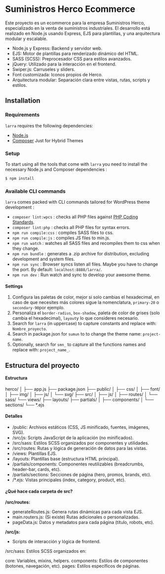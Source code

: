 

Suministros Herco Ecommerce
===

Este proyecto es un ecommerce para la empresa Suministros Herco, especializado en la venta de suministros industriales. El desarrollo está realizado en Node.js usando Express, EJS para plantillas, y una arquitectura modular y escalable.

* Node.js y Express: Backend y servidor web.
* EJS: Motor de plantillas para renderizado dinámico del HTML.
* SASS (SCSS): Preprocesador CSS para estilos avanzados.
* jQuery: Utilizado para la interacción en el frontend.
* Swiper.js: Carruseles y sliders.
* Font customizada: Iconos propios de Herco.
* Arquitectura modular: Separación clara entre vistas, rutas, scripts y estilos.


Installation
---------------

### Requirements

`larra` requires the following dependencies:

- [Node.js](https://nodejs.org/)
- [Composer](https://getcomposer.org/) Just for Hybrid Themes


### Setup

To start using all the tools that come with `larra`  you need to install the necessary Node.js and Composer dependencies :

```sh
$ npm install
```

### Available CLI commands

`larra` comes packed with CLI commands tailored for WordPress theme development :

- `composer lint:wpcs` : checks all PHP files against [PHP Coding Standards](https://developer.wordpress.org/coding-standards/wordpress-coding-standards/php/).
- `composer lint:php` : checks all PHP files for syntax errors.
- `npm run compile:css` : compiles SASS files to css.
- `npm run compile:js` : compiles JS files to min.js.
- `npm run watch` : watches all SASS files and recompiles them to css when they change.
- `npm run bundle` : generates a .zip archive for distribution, excluding development and system files.
- `npm run sync` : Browser syncs listen all files. Maybe you have to change the port. By default: `localhost:8888/larra/`.
- `npm run dev` : Run watch and sync to develop your awesome theme.


#### Settings

1. Configura las paletas de color, mejor si solo cambias el hexadecimal, en caso de que necesites más colores sigue la nomenclatura, `primary-20` o `secondary-90`por ejemplo.
2. Personaliza el `border-radius`, `box-shadow`, paleta de color de grises (solo cambia el hexadecimal), `layout`y lo que consideres necesario.
4. Search for `larra` (in uppercase) to capture constants and replace with: `Nombre_proyecto`.
5. Search in package.json for `sumun` to to change the theme name: `project-name`.
6. Optionally, search for `smn_` to capture all the functions names and replace with: `project_name_`.


Estructura del proyecto
---------------

#### Estructura

herco/
│
├── app.js
├── package.json
├── public/
│   ├── css/
│   ├── font/
│   ├── img/
│   ├── js/
│   └── svg/
├── src/
│   ├── js/
│   ├── routes/
│   └── sass/
└── views/
    ├── layouts/
    ├── partials/
    │   ├── components/
    │   └── sections/
    └── *.ejs

#### Detalles

* /public: Archivos estáticos (CSS, JS minificado, fuentes, imágenes, SVG).
* /src/js: Scripts JavaScript de la aplicación (no minificados).
* /src/sass: Estilos SCSS organizados por componentes y utilidades.
* /src/routes: Rutas y lógica de generación de datos para las vistas.
* /views: Plantillas EJS.
* /layouts: Plantillas base (estructura HTML principal).
* /partials/components: Componentes reutilizables (breadcrumbs, header-bar, cards, etc).
* /partials/sections: Secciones de página (hero, promos, brands, etc).
* /*.ejs: Vistas principales (index, category, product, etc).

#### ¿Qué hace cada carpeta de src?

**/src/routes:**
* generateRoutes.js: Genera rutas dinámicas para cada vista EJS.
* main.routers.js: (Si existe) Rutas adicionales o personalizadas.
* pageData.js: Datos y metadatos para cada página (título, robots, etc).

**/src/js:**
+ Scripts de interacción y lógica de frontend.

/src/sass:
Estilos SCSS organizados en:

core: Variables, mixins, helpers.
components: Estilos de componentes (botones, navegación, etc).
pages: Estilos específicos de páginas.
